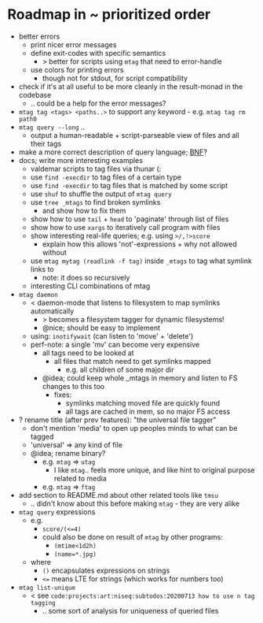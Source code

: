 # Roadmap in ~ prioritized order

* better errors 
  * print nicer error messages 
  * define exit-codes with specific semantics 
    * \> better for scripts using `mtag` that need to error-handle
  * use colors for printing errors
    * though not for stdout, for script compatibility
* check if it's at all useful to be more cleanly in the result-monad in the codebase
  * .. could be a help for the error messages?
* `mtag tag <tags> <paths..>` to support any keyword - e.g. `mtag tag rm path0`
* `mtag query --long` ..
  * output a human-readable + script-parseable view of files and all their tags
* make a more correct description of query language; [BNF](https://en.wikipedia.org/wiki/Backus%E2%80%93Naur_form)? 
* docs; write more interesting examples
  * valdemar scripts to tag files via thunar (:
  * use `find -execdir` to tag files of a certain type 
  * use `find -execdir` to tag files that is matched by some script
  * use `shuf` to shuffle the output of `mtag query`
  * use `tree _mtags` to find broken symlinks
    * and show how to fix them
  * show how to use `tail` + `head` to 'paginate' through list of files
  * show how to use `xargs` to iteratively call program with files
  * show interesting real-life queries; e.g. using `>/,!>score`
    * explain how this allows 'not'-expressions + why not allowed without
  * use `mtag mytag (readlink -f tag)` inside `_mtags` to tag what symlink links to
    * note: it does so recursively
  * interesting CLI combinations of mtag
* `mtag daemon`
  * < daemon-mode that listens to filesystem to map symlinks automatically
    * \> becomes a filesystem tagger for dynamic filesystems!
    * @nice; should be easy to implement
  * using: `inotifywait` (can listen to 'move' + 'delete')
  * perf-note: a single 'mv' can become very expensive
    * all tags need to be looked at
      * all files that match need to get symlinks mapped
        * e.g. all children of some major dir
    * @idea; could keep whole _mtags in memory and listen to FS changes to this too
      * fixes:
        * symlinks matching moved file are quickly found
        * all tags are cached in mem, so no major FS access 
* ? rename title (after prev features): "the universal file tagger"
  * don't mention 'media' to open up peoples minds to what can be tagged
  * 'universal' => any kind of file
  * @idea; rename binary?
    * e.g. `mtag` => `utag` 
      * I like `mtag`.. feels more unique, and like hint to original purpose
        related to media
    * e.g. `mtag` => `ftag` 
* add section to README.md about other related tools like `tmsu`
  * .. didn't know about this before making `mtag` - they are very alike
* `mtag query` expressions 
  * e.g. 
    * `score/(<=4)` 
    * could also be done on result of `mtag` by other programs:
      * `(mtime<1d2h)`
      * `(name=*.jpg)`
  * where
    * `()` encapsulates expressions on strings
    * `<=` means LTE for strings (which works for numbers too)
* `mtag list-unique`
  * < see `code:projects:art:niseq:subtodos:20200713 how to use n tag tagging`
    * .. some sort of analysis for uniqueness of queried files
        
